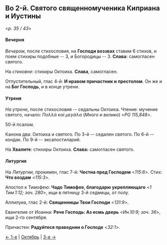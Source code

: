 
## Вo 2-й. Святого священномученика Киприана и Иустины

<*p. 35 / 43*>

#### Вечерня

*Вечером*, после стихословия, на **Господи воззвах** ставим 6 стихов, и поем стихиры подобные -- 3, 
и Богородицы -- 3. **Слава:** самогласен святого.

На *стиховне*: стихиры Октоиха. **Слава**, самогласен.

Отпустительный, глас 4-й: **И нравом причастник и престолом**. 
Он же и на **Бог Господь**, и в конце утрени. 

#### Утреня

*На утрене*, после стихословия -- седальны Октоиха. 
Чтение: мучение святого, начало: *Πολλὰ καὶ μεγάλα* (*Много и велико*) <*PG 115,848*>. 

50-й псалом.  

Канона два: Октоиха и святого. 
По 3-й -- седален святого. 
По 6-й -- кондак. 
По 9-й -- эксапостиларий.   

На **Хвалите**: стихиры Октоиха. **Слава:** самогласен святого.  

#### Литургия 

На *Литургии*, прокимен, глас 7-й: **Честна пред Господем** <*115:6*>. Стих: **Что воздам** <*115:3*>. 
 
Апостол к Тимофею: **Чадо Тимофее, благодарю укрепляющаго** <*1 Тим.1:12; зач. 280*>, 
ищи в пятницу 3-й седмицы, от полу. 

Аллилуиа, глас 2-й: **Священницы Твои Господи** <*131:9*>. 

Евангелие от Иоанна: **Рече Господь: Аз есмь дверь** <*Ин.10:9; зач. 36*>, ищи 2-го сентября.  

Причастен: **Радуйтеся праведнии о Господе** <*32:1*>. 

[← 1-е](10_01_MES.ru.md) | [Октябрь](README.md#2-й) | [3-е →](10_03_MES.ru.md)
